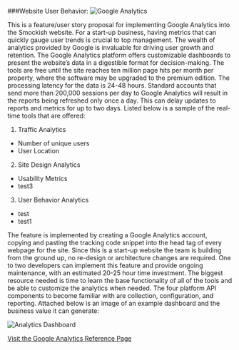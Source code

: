 ###Website User Behavior: ![Google](http://www.google.com/images/logos/google_logo_41.png) Analytics

This is a feature/user story proposal for implementing Google Analytics into the Smockish website. For a start-up business, having metrics that can quickly gauge user trends is crucial to top management. The wealth of analytics provided by Google is invaluable for driving user growth and retention. The Google Analytics platform offers customizable dashboards to present the website’s data in a digestible format for decision-making. The tools are free until the site reaches ten million page hits per month per property, where the software may be upgraded to the premium edition. The processing latency for the data is 24-48 hours. Standard accounts that send more than 200,000 sessions per day to Google Analytics will result in the reports being refreshed only once a day. This can delay updates to reports and metrics for up to two days. Listed below is a sample of the real-time tools that are offered:

1. Traffic Analytics
  * Number of unique users
  * User Location
  
2. Site Design Analytics
  * Usability Metrics
  * test3
  
3. User Behavior Analytics
  * test
  * test1
	
The feature is implemented by creating a Google Analytics account, copying and pasting the tracking code snippet into the head tag of every webpage for the site. Since this is a start-up website the team is building from the ground up, no re-design or architecture changes are required. One to two developers can implement this feature and provide ongoing maintenance, with an estimated 20-25 hour time investment. The biggest resource needed is time to learn the base functionality of all of the tools and be able to customize the analytics when needed. The four platform API components to become familiar with are collection, configuration, and reporting. Attached below is an image of an example dashboard and the business value it can generate: 


![Analytics Dashboard](http://blog.a-m-a.co.uk/wp-content/uploads/2013/10/amadash3.png)

[Visit the Google Analytics Reference Page](http://www.google.com/analytics)

